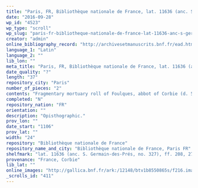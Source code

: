 ```yaml
---
title: "Paris, FR, Bibliothèque nationale de France, lat. 11636 (anc. S. Germain-des-Prés, no. 327), ff. 208, 273"
date: "2016-09-28"
wp_id: "4523"
wp_type: "scroll"
wp_slug: "paris-fr-bibliotheque-nationale-de-france-lat-11636-anc-s-germain-des-pres-no-327-ff-208-273"
creator: "admin"
online_bibliography_record: "http://archivesetmanuscrits.bnf.fr/ead.html?id=FRBNFEAD000073144"
language_1: "Latin"
language_2: ""
lib_lon: ""
meta_title: "Paris, FR, Bibliothèque nationale de France, lat. 11636 (anc. S. Germain-des-Prés, no. 327), ff. 208, 273"
date_quality: "?"
length: "37"
repository_city: "Paris"
number_of_pieces: "2"
contents: "Fragmentary mortuary roll of Foulques, abbot of Corbie (d. 5 December 1095)."
completed: "N"
repository_nation: "FR"
orientation: ""
description: "Opisthographic."
prov_lon: ""
date_start: "1106"
prov_lat: ""
width: "24"
repository: "Bibliothèque nationale de France"
repository_name_and_city: "Bibliothèque nationale de France, Paris FR"
shelfmark: "lat. 11636 (anc. S. Germain-des-Prés, no. 327), ff. 208, 273"
provenance: "France, Corbie"
lib_lat: ""
online_images: "http://gallica.bnf.fr/ark:/12148/btv1b8550865s/f216.image.r=11636.langEN"
_scrolls_id: "411"
---
```




